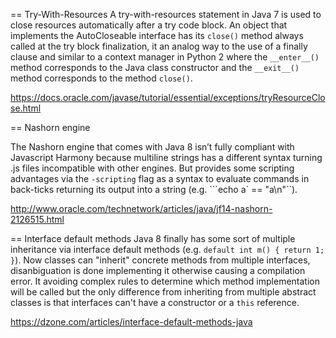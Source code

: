 == Try-With-Resources
A try-with-resources statement in Java 7 is used to close resources automatically after a try code block. An object that implements the AutoCloseable interface has its `close()` method always called at the try block finalization, it an analog way to the use of a finally clause and similar to a context manager in Python 2 where the `__enter__()` method corresponds to the Java class constructor and the `__exit__()` method corresponds to the method `close()`.

https://docs.oracle.com/javase/tutorial/essential/exceptions/tryResourceClose.html

== Nashorn engine

The Nashorn engine that comes with Java 8 isn’t fully compliant with Javascript Harmony because multiline strings has a different syntax turning .js files incompatible with other engines. But provides some scripting advantages via the `-scripting` flag as a syntax to evaluate commands in back-ticks returning its output into a string (e.g. ```echo a` == "a\n"``).

http://www.oracle.com/technetwork/articles/java/jf14-nashorn-2126515.html

== Interface default methods
Java 8 finally has some sort of multiple inheritance via interface default methods (e.g. `default int m() { return 1; }`). Now classes can "inherit" concrete methods from multiple interfaces, disanbiguation is done implementing it otherwise causing a compilation error. It avoiding complex rules to determine which method implementation will be called but the only difference from inheriting from multiple abstract classes is that interfaces can't have a constructor or a `this` reference.

https://dzone.com/articles/interface-default-methods-java
